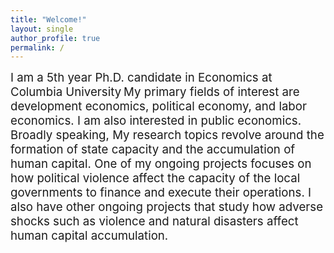 ```yaml
---
title: "Welcome!"
layout: single
author_profile: true
permalink: /
---
```


<span style="font-size:14pt;">
I am a 5th year Ph.D. candidate in Economics at Columbia University</span>

<span style="font-size:14pt;">
My primary fields of interest are development economics, political economy, and labor economics. I am also interested in public economics. </span>

<span style="font-size:14pt;">
Broadly speaking, My research topics revolve around the formation of state capacity and the accumulation of human capital. One of my ongoing projects focuses on how political violence affect the capacity of the local governments to finance and execute their operations. I also have other ongoing projects that study how adverse shocks such as violence and natural disasters affect human capital accumulation.  
    </span>


